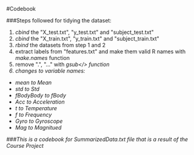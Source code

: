 #Codebook

###Steps followed for tidying the dataset:
1. <i>cbind</i> the "X_test.txt", "y_test.txt" and "subject_test.txt"
2. <i>cbind</i> the "X_train.txt", "y_train.txt" and "subject_train.txt"
3. <i>rbind</i> the datasets from step 1 and 2
4. extract labels from "features.txt" and make them valid R names with <i>make.names</i> function
5. remove ".", "..." with <i>gsub</> function
6. changes to variable names:
  <ul>
    <li>mean to Mean</li>
    <li>std to Std</li>
    <li>fBodyBody to fBody</li>
    <li>Acc to Acceleration</li>
    <li>t to Temperature</li>
    <li>f to Frequency</li>
    <li> Gyro to Gyroscope</li>
    <li>Mag to Magnitued</li>
</ul>

###This is a codebook for SummarizedData.txt file that is a result of the Course Project
